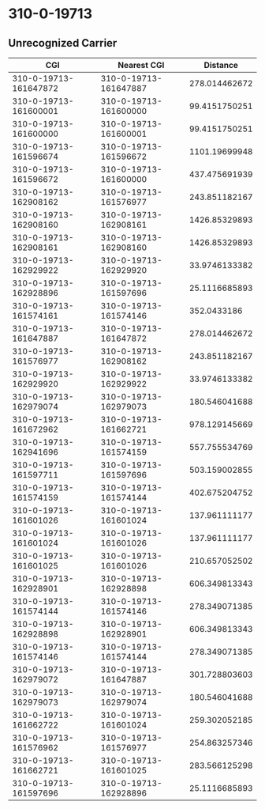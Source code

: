 # 310-0-19713
## Unrecognized Carrier


| CGI | Nearest CGI | Distance |
|-----|-------------|----------|
| 310-0-19713-161647872 | 310-0-19713-161647887 | 278.014462672 |
| 310-0-19713-161600001 | 310-0-19713-161600000 | 99.4151750251 |
| 310-0-19713-161600000 | 310-0-19713-161600001 | 99.4151750251 |
| 310-0-19713-161596674 | 310-0-19713-161596672 | 1101.19699948 |
| 310-0-19713-161596672 | 310-0-19713-161600000 | 437.475691939 |
| 310-0-19713-162908162 | 310-0-19713-161576977 | 243.851182167 |
| 310-0-19713-162908160 | 310-0-19713-162908161 | 1426.85329893 |
| 310-0-19713-162908161 | 310-0-19713-162908160 | 1426.85329893 |
| 310-0-19713-162929922 | 310-0-19713-162929920 | 33.9746133382 |
| 310-0-19713-162928896 | 310-0-19713-161597696 | 25.1116685893 |
| 310-0-19713-161574161 | 310-0-19713-161574146 | 352.0433186 |
| 310-0-19713-161647887 | 310-0-19713-161647872 | 278.014462672 |
| 310-0-19713-161576977 | 310-0-19713-162908162 | 243.851182167 |
| 310-0-19713-162929920 | 310-0-19713-162929922 | 33.9746133382 |
| 310-0-19713-162979074 | 310-0-19713-162979073 | 180.546041688 |
| 310-0-19713-161672962 | 310-0-19713-161662721 | 978.129145669 |
| 310-0-19713-162941696 | 310-0-19713-161574159 | 557.755534769 |
| 310-0-19713-161597711 | 310-0-19713-161597696 | 503.159002855 |
| 310-0-19713-161574159 | 310-0-19713-161574144 | 402.675204752 |
| 310-0-19713-161601026 | 310-0-19713-161601024 | 137.961111177 |
| 310-0-19713-161601024 | 310-0-19713-161601026 | 137.961111177 |
| 310-0-19713-161601025 | 310-0-19713-161601026 | 210.657052502 |
| 310-0-19713-162928901 | 310-0-19713-162928898 | 606.349813343 |
| 310-0-19713-161574144 | 310-0-19713-161574146 | 278.349071385 |
| 310-0-19713-162928898 | 310-0-19713-162928901 | 606.349813343 |
| 310-0-19713-161574146 | 310-0-19713-161574144 | 278.349071385 |
| 310-0-19713-162979072 | 310-0-19713-161647887 | 301.728803603 |
| 310-0-19713-162979073 | 310-0-19713-162979074 | 180.546041688 |
| 310-0-19713-161662722 | 310-0-19713-161601024 | 259.302052185 |
| 310-0-19713-161576962 | 310-0-19713-161576977 | 254.863257346 |
| 310-0-19713-161662721 | 310-0-19713-161601025 | 283.566125298 |
| 310-0-19713-161597696 | 310-0-19713-162928896 | 25.1116685893 |
